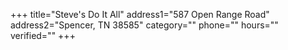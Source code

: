 +++
title="Steve's Do It All"
address1="587 Open Range Road"
address2="Spencer, TN 38585"
category=""
phone=""
hours=""
verified=""
+++

